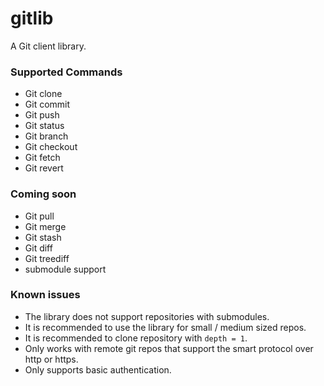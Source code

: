 # gitlib

A Git client library.

### Supported Commands
 * Git clone
 * Git commit
 * Git push
 * Git status
 * Git branch
 * Git checkout
 * Git fetch
 * Git revert

### Coming soon
 * Git pull
 * Git merge
 * Git stash
 * Git diff
 * Git treediff
 * submodule support

### Known issues
 * The library does not support repositories with submodules.
 * It is recommended to use the library for small / medium sized repos.
 * It is recommended to clone repository with `depth = 1`.
 * Only works with remote git repos that support the smart protocol over http or https.
 * Only supports basic authentication.

